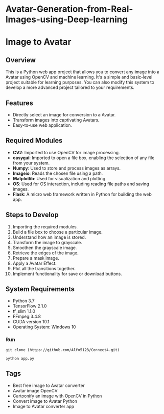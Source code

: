 # Avatar-Generation-from-Real-Images-using-Deep-learning
# Image to Avatar 



## Overview
This is a Python web app project that allows you to convert any image into a Avatar using OpenCV and machine learning. It's a simple and basic-level project suitable for learning purposes. You can also modify this system to develop a more advanced project tailored to your requirements.

## Features
- Directly select an image for conversion to a Avatar.
- Transform images into captivating Avatars.
- Easy-to-use web application.

## Required Modules
- **CV2**: Imported to use OpenCV for image processing.
- **easygui**: Imported to open a file box, enabling the selection of any file from your system.
- **Numpy**: Used to store and process images as arrays.
- **Imageio**: Reads the chosen file using a path.
- **Matplotlib**: Used for visualization and plotting.
- **OS**: Used for OS interaction, including reading file paths and saving images.
- **Flask**: A micro web framework written in Python for building the web app.

## Steps to Develop
1. Importing the required modules.
2. Build a file box to choose a particular image.
3. Understand how an image is stored.
4. Transform the image to grayscale.
5. Smoothen the grayscale image.
6. Retrieve the edges of the  image.
7. Prepare a mask image.
8. Apply a Avatar Effect.
9. Plot all the transitions together.
10. Implement functionality for save or download buttons.

## System Requirements
- Python 3.7
- TensorFlow 2.1.0
- tf_slim 1.1.0
- FFmpeg 3.4.8
- CUDA version 10.1
- Operating System: Windows 10

### Run
```
git clone (https://github.com/Alfo5123/Connect4.git)

python app.py
```
## Tags
- Best free image to Avatar converter
- Avatar image OpenCV
- Cartoonify an image with OpenCV in Python
- Convert image to Avatar Python
- Image to Avatar converter app



